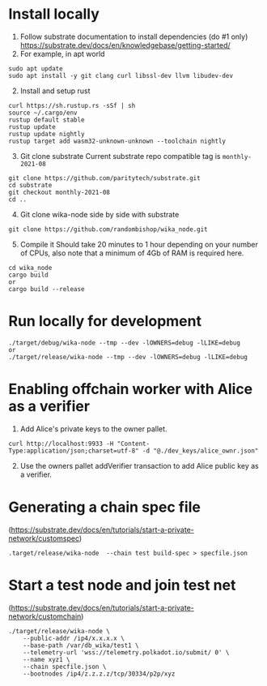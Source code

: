# Install locally



1. Follow substrate documentation to install dependencies (do #1 only) 
https://substrate.dev/docs/en/knowledgebase/getting-started/
2. For example, in apt world
```
sudo apt update
sudo apt install -y git clang curl libssl-dev llvm libudev-dev
```

2. Install and setup rust
```
curl https://sh.rustup.rs -sSf | sh
source ~/.cargo/env
rustup default stable
rustup update
rustup update nightly
rustup target add wasm32-unknown-unknown --toolchain nightly
```

3. Git clone substrate 
Current substrate repo compatible tag is `monthly-2021-08`
```
git clone https://github.com/paritytech/substrate.git
cd substrate
git checkout monthly-2021-08
cd ..
```

4. Git clone wika-node side by side with substrate
```
git clone https://github.com/randombishop/wika_node.git
```

5. Compile it
Should take 20 minutes to 1 hour depending on your number of CPUs, also note that a minimum of 4Gb of RAM is required here.
```
cd wika_node
cargo build
or
cargo build --release
```


# Run locally for development
```
./target/debug/wika-node --tmp --dev -lOWNERS=debug -lLIKE=debug
or
./target/release/wika-node --tmp --dev -lOWNERS=debug -lLIKE=debug
```

# Enabling offchain worker with Alice as a verifier
1. Add Alice's private keys to the owner pallet.
```
curl http://localhost:9933 -H "Content-Type:application/json;charset=utf-8" -d "@./dev_keys/alice_ownr.json"
```
2. Use the owners pallet addVerifier transaction to add Alice public key as a verifier.



# Generating a chain spec file
(https://substrate.dev/docs/en/tutorials/start-a-private-network/customspec)
```
.target/release/wika-node  --chain test build-spec > specfile.json
```

# Start a test node and join test net
(https://substrate.dev/docs/en/tutorials/start-a-private-network/customchain)
```
./target/release/wika-node \
    --public-addr /ip4/x.x.x.x \
    --base-path /var/db_wika/test1 \
    --telemetry-url 'wss://telemetry.polkadot.io/submit/ 0' \
    --name xyz1 \
    --chain specfile.json \
    --bootnodes /ip4/z.z.z.z/tcp/30334/p2p/xyz
```
